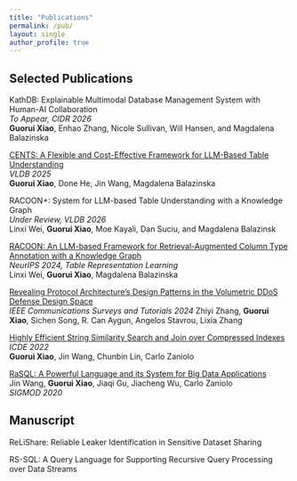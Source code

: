```yaml
---
title: "Publications"
permalink: /pub/
layout: single
author_profile: true
---
```


## Selected Publications

KathDB: Explainable Multimodal Database Management System with Human-AI Collaboration <br>
*To Appear, CIDR 2026* <br>
**Guorui Xiao**, Enhao Zhang, Nicole Sullivan, Will Hansen, and Magdalena Balazinska <br>

[CENTS: A Flexible and Cost-Effective Framework for LLM-Based Table Understanding](https://dl.acm.org/doi/10.14778/3749646.3749714) <br>
*VLDB 2025* <br>
**Guorui Xiao**, Done He, Jin Wang, Magdalena Balazinska<br>

RACOON+:  System for LLM-based Table Understanding with a Knowledge Graph <br>
*Under Review, VLDB 2026* <br>
Linxi Wei, **Guorui Xiao**, Moe Kayali, Dan Suciu, and Magdalena Balazinsk <br>

[RACOON: An LLM-based Framework for Retrieval-Augmented Column Type Annotation with a Knowledge Graph](https://arxiv.org/abs/2409.14556) <br>
*NeurIPS 2024, Table Representation Learning* <br>
Linxi Wei, **Guorui Xiao**, Magdalena Balazinska <br>

[Revealing Protocol Architecture’s Design Patterns in the Volumetric DDoS Defense Design Space](https://ieeexplore.ieee.org/document/10506756) <br>
*IEEE Communications Surveys and Tutorials 2024*
Zhiyi Zhang, **Guorui Xiao**, Sichen Song, R. Can Aygun, Angelos Stavrou, Lixia Zhang <br>

[Highly Efficient String Similarity Search and Join over Compressed Indexes](https://ieeexplore.ieee.org/document/9835221) <br>
*ICDE 2022* <br>
**Guorui Xiao**, Jin Wang, Chunbin Lin, Carlo Zaniolo <br>

<!-- [Demonstration of LogicLib: An Expressive Multi-Language Interface over Scalable Datalog System](https://dl.acm.org/doi/abs/10.1145/3511808.3557174)<br>
Mingda Li, Jin Wang, **Guorui Xiao**, Youfu Li, Carlo Zaniolo <br>
*CIKM 2022* -->

<!-- [Scaling state vector sync](https://dl.acm.org/doi/abs/10.1145/3517212.3559485) <br>
Varun Patil, Sichen Song, **Guorui Xiao**, Lixia Zhang <br>
*ICN 2022* -->

[RaSQL: A Powerful Language and its System for Big Data Applications](https://dl.acm.org/doi/10.1145/3318464.3384677) <br>
Jin Wang, **Guorui Xiao**, Jiaqi Gu, Jiacheng Wu, Carlo Zaniolo <br>
*SIGMOD 2020*


## Manuscript

ReLiShare: Reliable Leaker Identification in Sensitive Dataset Sharing <br>

RS-SQL: A Query Language for Supporting Recursive Query Processing over Data Streams <br>


<!-- SoK: Revealing the Design Patterns in DDoS Defense Design Space <br> -->



